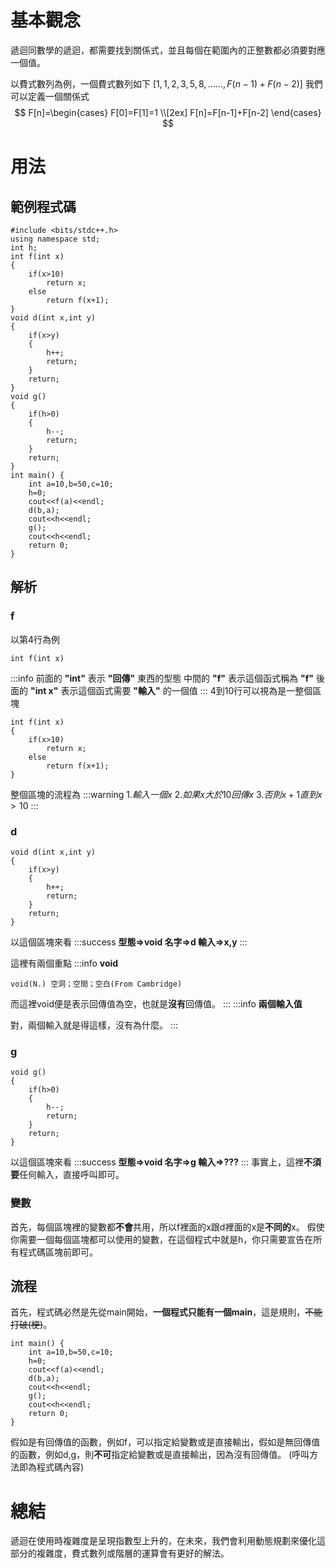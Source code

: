 # 基本觀念
遞迴同數學的遞迴，都需要找到關係式，並且每個在範圍內的正整數都必須要對應一個值。

以費式數列為例，一個費式數列如下
$[1,1,2,3,5,8,……,F(n-1)+F(n-2)]$
我們可以定義一個關係式
$$
F[n]=\begin{cases}
F[0]=F[1]=1
\\[2ex]
F[n]=F[n-1]+F[n-2]
\end{cases}
$$
# 用法
## 範例程式碼
```cpp=
#include <bits/stdc++.h>
using namespace std;
int h;
int f(int x)
{
    if(x>10)
        return x;
    else
        return f(x+1);
}
void d(int x,int y)
{
    if(x>y)
    {
        h++;
        return;
    }
    return;
}
void g()
{
    if(h>0)
    {
        h--;
        return;
    }
    return;
}
int main() {
    int a=10,b=50,c=10;
    h=0;
    cout<<f(a)<<endl;
    d(b,a);
    cout<<h<<endl;
    g();
    cout<<h<<endl;
    return 0;
}
```
## 解析
### f
以第4行為例
```cpp=
int f(int x)
```
:::info
前面的 **"int"** 表示 **"回傳"** 東西的型態
中間的 **"f"** 表示這個函式稱為 **"f"**
後面的 **"int x"** 表示這個函式需要 **"輸入"** 的一個值
:::
4到10行可以視為是一整個區塊
```cpp=
int f(int x)
{
    if(x>10)
        return x;
    else
        return f(x+1);
}
```
整個區塊的流程為
:::warning
$1. 輸入一個x$
$2. 如果x大於10 回傳x$
$3. 否則x+1直到x>10$
:::
### d
```cpp=
void d(int x,int y)
{
    if(x>y)
    {
        h++;
        return;
    }
    return;
}
```
以這個區塊來看
:::success
**型態=>void
名字=>d
輸入=>x,y**
:::

這裡有兩個重點
:::info
**void**
```
void(N.) 空洞；空間；空白(From Cambridge)
```
而這裡void便是表示回傳值為空，也就是**沒有**回傳值。
:::
:::info
**兩個輸入值**

對，兩個輸入就是得這樣，沒有為什麼。
:::

### g
```cpp=
void g()
{
    if(h>0)
    {
        h--;
        return;
    }
    return;
}
```
以這個區塊來看
:::success
**型態=>void
名字=>g
輸入=>???**
:::
事實上，這裡**不須要**任何輸入，直接呼叫即可。

### 變數
首先，每個區塊裡的變數都**不會**共用，所以f裡面的x跟d裡面的x是**不同的**x。
假使你需要一個每個區塊都可以使用的變數，在這個程式中就是h，你只需要宣告在所有程式碼區塊前即可。

## 流程
首先，程式碼必然是先從main開始，**一個程式只能有一個main**，這是規則，~~不能打破(梗)~~。
```cpp=
int main() {
    int a=10,b=50,c=10;
    h=0;
    cout<<f(a)<<endl;
    d(b,a);
    cout<<h<<endl;
    g();
    cout<<h<<endl;
    return 0;
}
```
假如是有回傳值的函數，例如f，可以指定給變數或是直接輸出，假如是無回傳值的函數，例如d,g，則**不可**指定給變數或是直接輸出，因為沒有回傳值。
(呼叫方法即為程式碼內容)

# 總結

遞迴在使用時複雜度是呈現指數型上升的，在未來，我們會利用動態規劃來優化這部分的複雜度，費式數列或階層的運算會有更好的解法。


